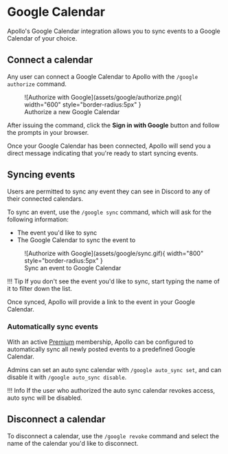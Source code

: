 # Google Calendar

Apollo's Google Calendar integration allows you to sync events to a
Google Calendar of your choice.

## Connect a calendar

Any user can connect a Google Calendar to Apollo with the `/google authorize`
command.

<figure markdown>
  ![Authorize with Google](assets/google/authorize.png){ width="600" style="border-radius:5px" }
  <figcaption>Authorize a new Google Calendar</figcaption>
</figure>

After issuing the command, click the **Sign in with Google** button and follow
the prompts in your browser.

Once your Google Calendar has been connected, Apollo will send you a direct
message indicating that you're ready to start syncing events.

## Syncing events

Users are permitted to sync any event they can see in Discord to any of their
connected calendars.

To sync an event, use the `/google sync` command, which will ask for the
following information:

- The event you'd like to sync
- The Google Calendar to sync the event to

<figure markdown>
  ![Authorize with Google](assets/google/sync.gif){ width="800" style="border-radius:5px" }
  <figcaption>Sync an event to Google Calendar</figcaption>
</figure>

!!! Tip
    If you don't see the event you'd like to sync, start typing the name of it
    to filter down the list.

Once synced, Apollo will provide a link to the event in your Google Calendar.

### Automatically sync events

With an active [Premium](https://apollo.fyi/premium) membership, Apollo can be
configured to automatically sync all newly posted events to a predefined Google
Calendar.

Admins can set an auto sync calendar with `/google auto_sync set`, and can
disable it with `/google auto_sync disable`.

!!! Info
    If the user who authorized the auto sync calendar revokes access, auto
    sync will be disabled.

## Disconnect a calendar

To disconnect a calendar, use the `/google revoke` command and select the name
of the calendar you'd like to disconnect.

